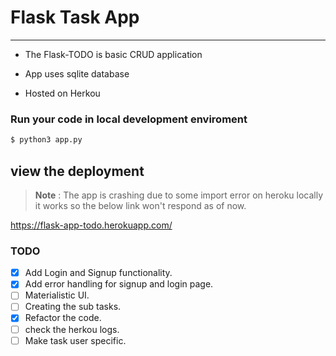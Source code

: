 # Flask Task App
---

- The Flask-TODO is basic CRUD application 

-  App uses sqlite database 

- Hosted on Herkou 

### Run your code in local development enviroment

```bash 
$ python3 app.py
```
## view the deployment

> **Note** : The app is crashing due to some import error on heroku locally it works so the below link won't respond as of now.

https://flask-app-todo.herokuapp.com/

### TODO

- [x] Add Login and Signup functionality. 
- [x] Add error handling for signup and login page.
- [ ] Materialistic UI.
- [ ] Creating the sub tasks.
- [x] Refactor the code.
- [ ] check the herkou logs.
- [ ] Make task user specific.